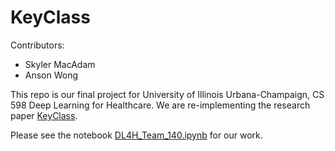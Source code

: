 # KeyClass

Contributors:
- Skyler MacAdam
- Anson Wong

This repo is our final project for University of Illinois Urbana-Champaign, CS 598 Deep Learning for Healthcare. We are re-implementing the research paper [KeyClass](https://github.com/autonlab/KeyClass/tree/main). 

Please see the notebook [DL4H_Team_140.ipynb](https://github.com/skylernovak/KeyClass/blob/main/DL4H_Team_140.ipynb) for our work. 
